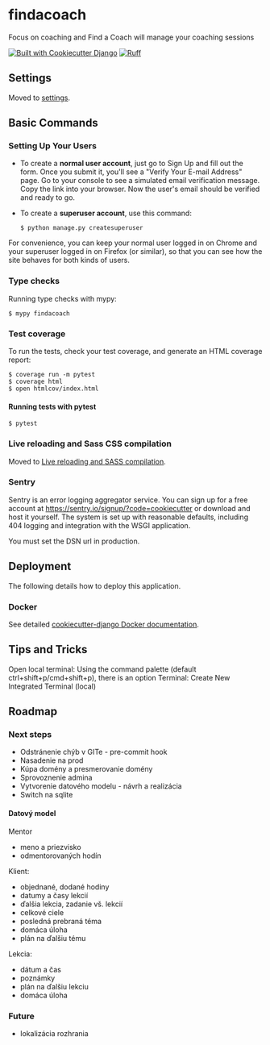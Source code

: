 # findacoach

Focus on coaching and Find a Coach will manage your coaching sessions

[![Built with Cookiecutter Django](https://img.shields.io/badge/built%20with-Cookiecutter%20Django-ff69b4.svg?logo=cookiecutter)](https://github.com/cookiecutter/cookiecutter-django/)
[![Ruff](https://img.shields.io/endpoint?url=https://raw.githubusercontent.com/astral-sh/ruff/main/assets/badge/v2.json)](https://github.com/astral-sh/ruff)

## Settings

Moved to [settings](http://cookiecutter-django.readthedocs.io/en/latest/settings.html).

## Basic Commands

### Setting Up Your Users

- To create a **normal user account**, just go to Sign Up and fill out the form. Once you submit it, you'll see a "Verify Your E-mail Address" page. Go to your console to see a simulated email verification message. Copy the link into your browser. Now the user's email should be verified and ready to go.

- To create a **superuser account**, use this command:

      $ python manage.py createsuperuser

For convenience, you can keep your normal user logged in on Chrome and your superuser logged in on Firefox (or similar), so that you can see how the site behaves for both kinds of users.

### Type checks

Running type checks with mypy:

    $ mypy findacoach

### Test coverage

To run the tests, check your test coverage, and generate an HTML coverage report:

    $ coverage run -m pytest
    $ coverage html
    $ open htmlcov/index.html

#### Running tests with pytest

    $ pytest

### Live reloading and Sass CSS compilation

Moved to [Live reloading and SASS compilation](https://cookiecutter-django.readthedocs.io/en/latest/developing-locally.html#sass-compilation-live-reloading).

### Sentry

Sentry is an error logging aggregator service. You can sign up for a free account at <https://sentry.io/signup/?code=cookiecutter> or download and host it yourself.
The system is set up with reasonable defaults, including 404 logging and integration with the WSGI application.

You must set the DSN url in production.

## Deployment

The following details how to deploy this application.

### Docker

See detailed [cookiecutter-django Docker documentation](http://cookiecutter-django.readthedocs.io/en/latest/deployment-with-docker.html).

## Tips and Tricks
Open local terminal:
Using the command palette (default ctrl+shift+p/cmd+shift+p), there is an option
Terminal: Create New Integrated Terminal (local)

## Roadmap

### Next steps
- Odstránenie chýb v GITe - pre-commit hook
- Nasadenie na prod
- Kúpa domény a presmerovanie domény
- Sprovoznenie admina
- Vytvorenie datového modelu - návrh a realizácia
- Switch na sqlite

#### Datový model

Mentor

- meno a priezvisko
- odmentorovaných hodín

Klient:

- objednané, dodané hodiny
- datumy a časy lekcií
- ďalšia lekcia, zadanie vš. lekcií
- celkové ciele
- posledná prebraná téma
- domáca úloha
- plán na ďalšiu tému

Lekcia:

- dátum a čas
- poznámky
- plán na ďalšiu lekciu
- domáca úloha

### Future
- lokalizácia rozhrania
